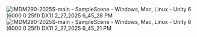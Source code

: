 ![IMDM290-2025S-main - SampleScene - Windows, Mac, Linux - Unity 6 (6000 0 25f1) _DX11_ 2_27_2025 6_45_28 PM](https://github.com/user-attachments/assets/1e8bbebe-db3d-4af0-8881-41d85087aeda)
![IMDM290-2025S-main - SampleScene - Windows, Mac, Linux - Unity 6 (6000 0 25f1) _DX11_ 2_27_2025 6_45_21 PM](https://github.com/user-attachments/assets/e4d7c463-9e09-4f0e-a913-a078dac2d3d2)
